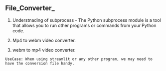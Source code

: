 ## File_Converter_

  1. Understnading of subprocess
    - The Python subprocess module is a tool that allows you to run other programs or commands from your Python code.
  
  2. Mp4 to webm video converter.

  3. webm to mp4 video converter.

  ```UseCase: When using streamlit or any other program, we may need to have the conversion file handy. ```
